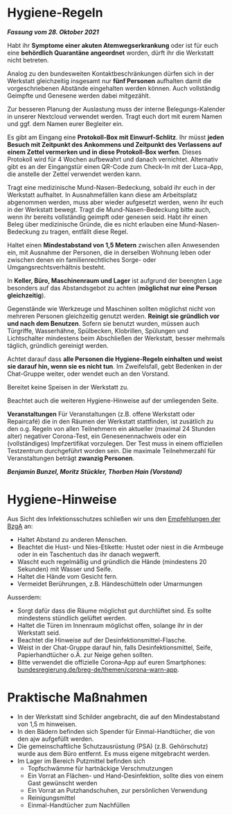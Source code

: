 # Hygiene-Regeln
***Fassung vom 28. Oktober 2021***

Habt ihr **Symptome einer akuten Atemwegserkrankung** oder ist für euch eine **behördlich Quarantäne angeordnet** worden, dürft ihr die Werkstatt nicht betreten.

Analog zu den bundesweiten Kontaktbeschränkungen dürfen sich in der Werkstatt gleichzeitig insgesamt nur **fünf Personen** aufhalten damit die vorgeschriebenen Abstände eingehalten werden können. Auch vollständig Geimpfte und Genesene werden dabei mitgezählt.

Zur besseren Planung der Auslastung muss der interne Belegungs-Kalender in unserer Nextcloud verwendet werden. Tragt euch dort mit eurem Namen und ggf. dem Namen eurer Begleiter ein.

Es gibt am Eingang eine **Protokoll-Box mit Einwurf-Schlitz**. Ihr müsst **jeden Besuch mit Zeitpunkt des Ankommens und Zeitpunkt des Verlassens auf einem Zettel vermerken und in diese Protokoll-Box werfen**. Dieses Protokoll wird für 4 Wochen aufbewahrt und danach vernichtet. Alternativ gibt es an der Eingangstür einen QR-Code zum Check-In mit der Luca-App, die anstelle der Zettel verwendet werden kann.

Tragt eine medizinische Mund-Nasen-Bedeckung, sobald ihr euch in der Werkstatt aufhaltet. In Ausnahmefällen kann diese am Arbeitsplatz abgenommen werden, muss aber wieder aufgesetzt werden, wenn ihr euch in der Werkstatt bewegt. Tragt die Mund-Nasen-Bedeckung bitte auch, wenn ihr bereits vollständig geimpft oder genesen seid. Habt ihr einen Beleg über medizinische Gründe, die es nicht erlauben eine Mund-Nasen-Bedeckung zu tragen, entfällt diese Regel.

Haltet einen **Mindestabstand von 1,5 Metern** zwischen allen Anwesenden ein, mit Ausnahme der Personen, die in derselben Wohnung leben oder zwischen denen ein familienrechtliches Sorge- oder Umgangsrechtsverhältnis besteht.

In **Keller, Büro, Maschinenraum und Lager** ist aufgrund der beengten Lage besonders auf das Abstandsgebot zu achten (**möglichst nur eine Person gleichzeitig**).

Gegenstände wie Werkzeuge und Maschinen sollten möglichst nicht von mehreren Personen gleichzeitig genutzt werden. **Reinigt sie gründlich vor und nach dem Benutzen**. Sofern sie benutzt wurden, müssen auch Türgriffe, Wasserhähne, Spülbecken, Klobrillen, Spülungen und Lichtschalter mindestens beim Abschließen der Werkstatt, besser mehrmals täglich, gründlich gereinigt werden.

Achtet darauf dass **alle Personen die Hygiene-Regeln einhalten und weist sie darauf hin, wenn sie es nicht tun**. Im Zweifelsfall, gebt Bedenken in der Chat-Gruppe weiter, oder wendet euch an den Vorstand. 

Bereitet keine Speisen in der Werkstatt zu.

Beachtet auch die weiteren Hygiene-Hinweise auf der umliegenden Seite.

**Veranstaltungen**
Für Veranstaltungen (z.B. offene Werkstatt oder Repaircafé) die in den Räumen der Werkstatt stattfinden, ist zusätlich zu den o.g. Regeln von allen Teilnehmern ein aktueller (maximal 24 Stunden alter) negativer Corona-Test, ein Genesenennachweis oder ein (vollständiges) Impfzertifikat vorzulegen. Der Test muss in einem offiziellen Testzentrum durchgeführt worden sein.
Die maximale Teilnehmerzahl für Veranstaltungen beträgt **zwanzig Personen**.

***Benjamin Bunzel, Moritz Stückler, Thorben Hain (Vorstand)***
 
# Hygiene-Hinweise

Aus Sicht des Infektionsschutzes schließen wir uns den [Empfehlungen der BzgA](https://www.bzga.de/fileadmin/user_upload/corona/200306_BZgA_Atemwegsinfektion-Hygiene_schuetzt_DE.pdf) an:

 - Haltet Abstand zu anderen Menschen.
 - Beachtet die Hust- und Nies-Etikette: Hustet oder niest in die Armbeuge oder in ein Taschentuch das ihr danach wegwerft.
 - Wascht euch regelmäßig und gründlich die Hände (mindestens 20 Sekunden) mit Wasser und Seife.
 - Haltet die Hände vom Gesicht fern.
 - Vermeidet Berührungen, z.B. Händeschütteln oder Umarmungen


Ausserdem:

 - Sorgt dafür dass die Räume möglichst gut durchlüftet sind. Es sollte mindestens stündlich gelüftet werden.
 - Haltet die Türen im Innenraum möglichst offen, solange ihr in der Werkstatt seid.
 - Beachtet die Hinweise auf der Desinfektionsmittel-Flasche.
 - Weist in der Chat-Gruppe darauf hin, falls Desinfektionsmittel, Seife, Papierhandtücher o.Ä. zur Neige gehen sollten.
 - Bitte verwendet die offizielle Corona-App auf euren Smartphones: [bundesregierung.de/breg-de/themen/corona-warn-app](https://www.bundesregierung.de/breg-de/themen/corona-warn-app).

# Praktische Maßnahmen

 - In der Werkstatt sind Schilder angebracht, die auf den Mindestabstand von 1,5 m hinweisen.
 - In den Bädern befinden sich Spender für Einmal-Handtücher, die von den ajw aufgefüllt werden.
 - Die gemeinschaftliche Schutzausrüstung (PSA) (z.B. Gehörschutz) wurde aus dem Büro entfernt. Es muss eigene mitgebracht werden.
 - Im Lager im Bereich Putzmittel befinden sich
   - Topfschwämme für hartnäckige Verschmutzungen
   - Ein Vorrat an Flächen- und Hand-Desinfektion, sollte dies von einem Gast gewünscht werden
   - Ein Vorrat an Putzhandschuhen, zur persönlichen Verwendung
   - Reinigungsmittel
   - Einmal-Handtücher zum Nachfüllen
